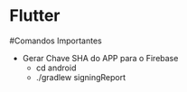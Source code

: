 # Flutter

#Comandos Importantes

- Gerar Chave SHA do APP para o Firebase
    - cd android
    - ./gradlew signingReport
